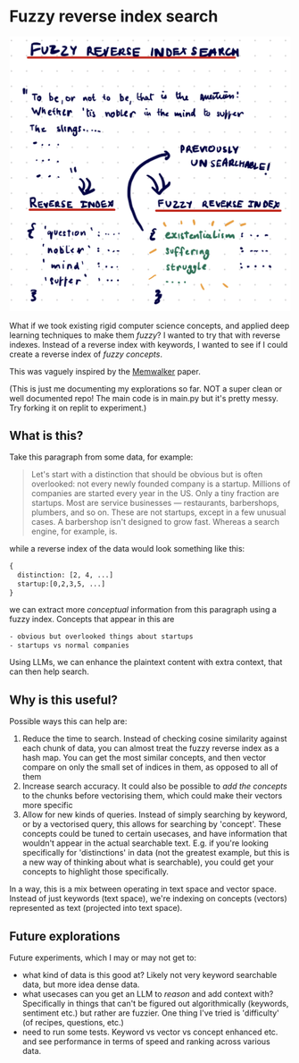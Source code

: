 # Fuzzy reverse index search

![IMG_22FB180E36F1-1](IMG_22FB180E36F1-1.jpeg)

What if we took existing rigid computer science concepts, and applied deep learning techniques to make them *fuzzy*? I wanted to try that with reverse indexes. Instead of a reverse index with keywords, I wanted to see if I could create a reverse index of *fuzzy concepts*. 

This was vaguely inspired by the [Memwalker](https://arxiv.org/pdf/2310.05029.pdf) paper. 

(This is just me documenting my explorations so far. NOT a super clean or well documented repo! The main code is in main.py but it's pretty messy. Try forking it on replit to experiment.)


## What is this?

Take this paragraph from some data, for example:

> Let's start with a distinction that should be obvious but is often overlooked: not every newly founded company is a startup. Millions of companies are started every year in the US. Only a tiny fraction are startups. Most are service businesses — restaurants, barbershops, plumbers, and so on. These are not startups, except in a few unusual cases. A barbershop isn't designed to grow fast. Whereas a search engine, for example, is.


while a reverse index of the data would look something like this:

```
{
  distinction: [2, 4, ...]
  startup:[0,2,3,5, ...]
}

```

we can extract more *conceptual* information from this paragraph using a fuzzy index. Concepts that appear in this are

```
- obvious but overlooked things about startups
- startups vs normal companies
```

Using LLMs, we can enhance the plaintext content with extra context, that can then help search.


## Why is this useful?

Possible ways this can help are:

1. Reduce the time to search. Instead of checking cosine similarity against each chunk of data, you can almost treat the fuzzy reverse index as a hash map. You can get the most similar concepts, and then vector compare on only the small set of indices in them, as opposed to all of them
2. Increase search accuracy. It could also be possible to *add the concepts* to the chunks before vectorising them, which could make their vectors more specific
3. Allow for new kinds of queries. Instead of simply searching by keyword, or by a vectorised query, this allows for searching by 'concept'. These concepts could be tuned to certain usecases, and have information that wouldn't appear in the actual searchable text. E.g. if you're looking specifically for 'distinctions' in data (not the greatest example, but this is a new way of thinking about what is searchable), you could get your concepts to highlight those specifically.

In a way, this is a mix between operating in text space and vector space. Instead of just keywords (text space), we're indexing on concepts (vectors) represented as text (projected into text space).


## Future explorations

Future experiments, which I may or may not get to:
- what kind of data is this good at? Likely not very keyword searchable data, but more idea dense data.
- what usecases can you get an LLM to *reason* and add context with? Specifically in things that can't be figured out algorithmically (keywords, sentiment etc.) but rather are fuzzier. One thing I've tried is 'difficulty' (of recipes, questions, etc.)
- need to run some tests. Keyword vs vector vs concept enhanced etc. and see performance in terms of speed and ranking across various data.

